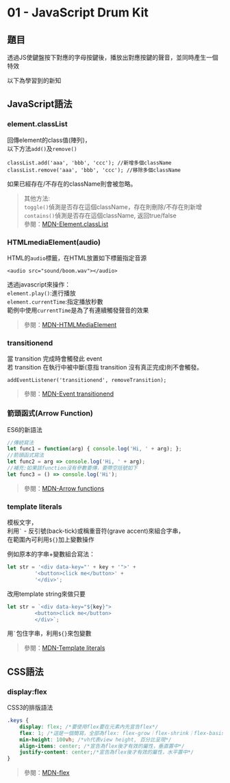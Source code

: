 # **01 - JavaScript Drum Kit**

## **題目**
透過JS使鍵盤按下對應的字母按鍵後，播放出對應按鍵的聲音，並同時產生一個特效

以下為學習到的新知

## **JavaScript語法**
### **element.classList**
回傳element的class值(陣列)，  
以下方法`add()`及`remove()`

```
classList.add('aaa', 'bbb', 'ccc'); //新增多個className
classList.remove('aaa', 'bbb', 'ccc'); //移除多個className
```
如果已經存在/不存在的className則會被忽略。
>其他方法:  
`toggle()`偵測是否存在這個className，存在則刪除/不存在則新增  
`contains()`偵測是否存在這個className, 返回true/false  
參閱：[MDN-Element.classList](https://developer.mozilla.org/en-US/docs/Web/API/Element/classList)

### **HTMLmediaElement(audio)**
HTML的`audio`標籤，在HTML放置如下標籤指定音源

```
<audio src="sound/boom.wav"></audio>
```
透過javascript來操作：  
`element.play()`:進行播放  
`element.currentTime`:指定播放秒數  
範例中使用`currentTime`是為了有連續觸發聲音的效果 
>參閱：[MDN-HTMLMediaElement](https://developer.mozilla.org/en-US/docs/Web/API/HTMLMediaElement)

### **transitionend**
當 transition 完成時會觸發此 event     
若 transition 在執行中被中斷(意指 transition 沒有真正完成)則不會觸發。

```
addEventListener('transitionend', removeTransition);
```

>參閱：[MDN-Event transitionend](https://developer.mozilla.org/en-US/docs/Web/Events/transitionend)


### **箭頭函式(Arrow Function)**
ES6的新語法

```javascript
//傳統寫法
let func1 = function(arg) { console.log('Hi, ' + arg); };
//箭頭函式寫法
let func2 = arg => console.log('Hi, ' + arg);
//補充:如果該function沒有參數要傳，要帶空括號如下
let func3 = () => console.log('Hi');
```
>參閱：[MDN-Arrow functions](https://developer.mozilla.org/en-US/docs/Web/JavaScript/Reference/Functions/Arrow_functions)

### **template literals**
模板文字，  
利用`` ` `` - 反引號(back-tick)或稱重音符(grave accent)來組合字串，  
在範圍內可利用`${}`加上變數操作

例如原本的字串+變數組合寫法：

```javascript
let str = '<div data-key="' + key + '">' +
         '<button>click me</button>' +
         '</div>';
```
改用template string來做只要

```javascript
let str = `<div data-key="${key}">
         <button>click me</button>
         </div>`;
```
用`` ` ``包住字串，利用`${}`來包變數  

>參閱：[MDN-Template literals](https://developer.mozilla.org/en-US/docs/Web/JavaScript/Reference/Template_literals)

## **CSS語法**
### **display:flex**
CSS3的排版語法

```css
.keys {
    display: flex; /*要使用flex要在元素內先宣告flex*/
    flex: 1; /*這是一個簡寫，全部為flex: flex-grow｜flex-shrink｜flex-basis*/
    min-height: 100vh; /*vh代表view height, 百分比呈現*/
    align-items: center; /*宣告為flex後才有效的屬性，垂直置中*/
    justify-content: center;/*宣告為flex後才有效的屬性，水平置中*/
}
```
>參閱：[MDN-flex](https://developer.mozilla.org/en-US/docs/Web/CSS/flex)